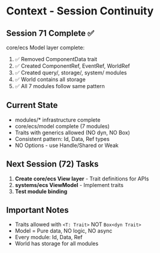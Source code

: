 # Context - Session Continuity

## Session 71 Complete ✅
core/ecs Model layer complete:
1. ✅ Removed ComponentData trait
2. ✅ Created ComponentRef, EventRef, WorldRef
3. ✅ Created query/, storage/, system/ modules
4. ✅ World contains all storage
5. ✅ All 7 modules follow same pattern

## Current State
- modules/* infrastructure complete
- core/ecs/model complete (7 modules)
- Traits with generics allowed (NO dyn, NO Box)
- Consistent pattern: Id, Data, Ref types
- NO Options - use Handle/Shared or Weak

## Next Session (72) Tasks
1. **Create core/ecs View layer** - Trait definitions for APIs
2. **systems/ecs ViewModel** - Implement traits
3. **Test module binding**

## Important Notes
- Traits allowed with `<T: Trait>` NOT `Box<dyn Trait>`
- Model = Pure data, NO logic, NO async
- Every module: Id, Data, Ref
- World has storage for all modules
